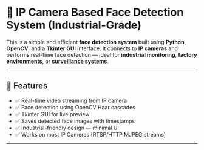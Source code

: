 # 🧠 IP Camera Based Face Detection System (Industrial-Grade)

This is a simple and efficient **face detection system** built using **Python**, **OpenCV**, and a **Tkinter GUI** interface. It connects to **IP cameras** and performs real-time face detection — ideal for **industrial monitoring**, **factory environments**, or **surveillance systems**.

---

## 🎯 Features

- ✅ Real-time video streaming from IP camera
- ✅ Face detection using OpenCV Haar cascades
- ✅ Tkinter GUI for live preview
- ✅ Saves detected face images with timestamps
- ✅ Industrial-friendly design — minimal UI
- ✅ Works on most IP Cameras (RTSP/HTTP MJPEG streams)

---

